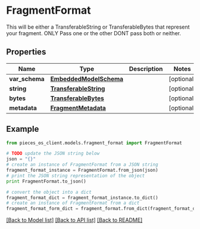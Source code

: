 # FragmentFormat

This will be either a TransferableString or TransferableBytes that represent your fragment. ONLY Pass one or the other DONT pass both or neither.

## Properties

Name | Type | Description | Notes
------------ | ------------- | ------------- | -------------
**var_schema** | [**EmbeddedModelSchema**](EmbeddedModelSchema.md) |  | [optional] 
**string** | [**TransferableString**](TransferableString.md) |  | [optional] 
**bytes** | [**TransferableBytes**](TransferableBytes.md) |  | [optional] 
**metadata** | [**FragmentMetadata**](FragmentMetadata.md) |  | [optional] 

## Example

```python
from pieces_os_client.models.fragment_format import FragmentFormat

# TODO update the JSON string below
json = "{}"
# create an instance of FragmentFormat from a JSON string
fragment_format_instance = FragmentFormat.from_json(json)
# print the JSON string representation of the object
print FragmentFormat.to_json()

# convert the object into a dict
fragment_format_dict = fragment_format_instance.to_dict()
# create an instance of FragmentFormat from a dict
fragment_format_form_dict = fragment_format.from_dict(fragment_format_dict)
```
[[Back to Model list]](../README.md#documentation-for-models) [[Back to API list]](../README.md#documentation-for-api-endpoints) [[Back to README]](../README.md)


